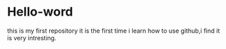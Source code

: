 # Hello-word
this is my first repository
it is the first time i learn how to use github,i find it is very intresting.
